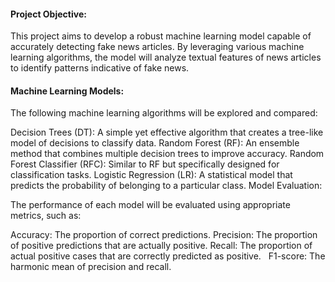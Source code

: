 #### Project Objective:

This project aims to develop a robust machine learning model capable of accurately detecting fake news articles. 
By leveraging various machine learning algorithms, the model will analyze textual features of news articles to identify patterns indicative of fake news.

#### Machine Learning Models:

The following machine learning algorithms will be explored and compared:

Decision Trees (DT): A simple yet effective algorithm that creates a tree-like model of decisions to classify data.
Random Forest (RF): An ensemble method that combines multiple decision trees to improve accuracy.
Random Forest Classifier (RFC): Similar to RF but specifically designed for classification tasks.
Logistic Regression (LR): A statistical model that predicts the probability of belonging to a particular class.
Model Evaluation:

The performance of each model will be evaluated using appropriate metrics, such as:

Accuracy: The proportion of correct predictions.
Precision: The proportion of positive predictions that are actually positive.
Recall: The proportion of actual positive cases that are correctly predicted as positive.   
F1-score: The harmonic mean of precision and recall.

